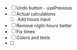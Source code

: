 - [ ] Undo button - usePrevious
- [ ] Actual calculations
  - [ ] Add hours input
- [ ] Remove night-hours better
- [ ] Fix times
- [ ] Colors and texts
- [ ]   